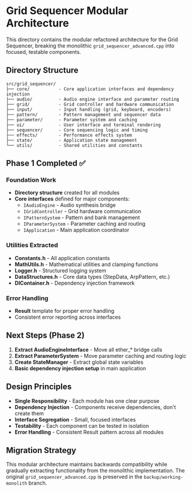 # Grid Sequencer Modular Architecture

This directory contains the modular refactored architecture for the Grid Sequencer, breaking the monolithic `grid_sequencer_advanced.cpp` into focused, testable components.

## Directory Structure

```
src/grid_sequencer/
├── core/           - Core application interfaces and dependency injection
├── audio/          - Audio engine interface and parameter routing
├── grid/           - Grid controller and hardware communication
├── input/          - Input handling (grid, keyboard, encoders)
├── pattern/        - Pattern management and sequencer data
├── parameter/      - Parameter system and caching
├── ui/             - User interface and terminal rendering
├── sequencer/      - Core sequencing logic and timing
├── effects/        - Performance effects system
├── state/          - Application state management
└── utils/          - Shared utilities and constants
```

## Phase 1 Completed ✅

### Foundation Work
- **Directory structure** created for all modules
- **Core interfaces** defined for major components:
  - `IAudioEngine` - Audio synthesis bridge
  - `IGridController` - Grid hardware communication
  - `IPatternSystem` - Pattern and bank management
  - `IParameterSystem` - Parameter caching and routing
  - `IApplication` - Main application coordinator

### Utilities Extracted
- **Constants.h** - All application constants
- **MathUtils.h** - Mathematical utilities and clamping functions
- **Logger.h** - Structured logging system
- **DataStructures.h** - Core data types (StepData, ArpPattern, etc.)
- **DIContainer.h** - Dependency injection framework

### Error Handling
- **Result<T>** template for proper error handling
- Consistent error reporting across interfaces

## Next Steps (Phase 2)

1. **Extract AudioEngineInterface** - Move all ether_* bridge calls
2. **Extract ParameterSystem** - Move parameter caching and routing logic
3. **Create StateManager** - Extract global state variables
4. **Basic dependency injection setup** in main application

## Design Principles

- **Single Responsibility** - Each module has one clear purpose
- **Dependency Injection** - Components receive dependencies, don't create them
- **Interface Segregation** - Small, focused interfaces
- **Testability** - Each component can be tested in isolation
- **Error Handling** - Consistent Result<T> pattern across all modules

## Migration Strategy

This modular architecture maintains backwards compatibility while gradually extracting functionality from the monolithic implementation. The original `grid_sequencer_advanced.cpp` is preserved in the `backup/working-monolith` branch.